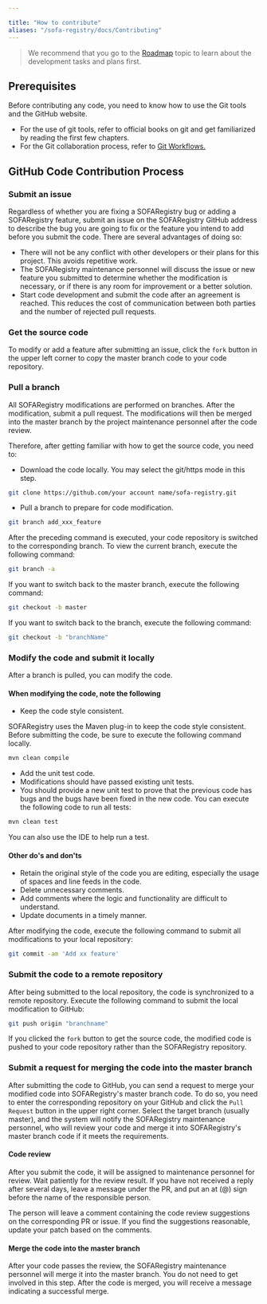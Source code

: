 ```yaml
---

title: "How to contribute"
aliases: "/sofa-registry/docs/Contributing"
---
```


> We recommend that you go to the [Roadmap](../roadmap) topic to learn about the development tasks and plans first.

## Prerequisites

Before contributing any code, you need to know how to use the Git tools and the GitHub website.

* For the use of git tools, refer to <tag3 property="x">official books on git<tag4 property="x"> and get familiarized by reading the first few chapters.
* For the Git collaboration process, refer to [Git Workflows.](http://www.ruanyifeng.com/blog/2015/12/git-workflow.html)

## GitHub Code Contribution Process

### Submit an issue

Regardless of whether you are fixing a SOFARegistry bug or adding a SOFARegistry feature, submit an issue on the SOFARegistry GitHub address to describe the bug you are going to fix or the feature you intend to add before you submit the code. There are several advantages of doing so:

* There will not be any conflict with other developers or their plans for this project. This avoids repetitive work.
* The SOFARegistry maintenance personnel will discuss the issue or new feature you submitted to determine whether the modification is necessary, or if there is any room for improvement or a better solution.
* Start code development and submit the code after an agreement is reached. This reduces the cost of communication between both parties and the number of rejected pull requests.

### Get the source code

To modify or add a feature after submitting an issue, click the `fork` button in the upper left corner to copy the master branch code to your code repository.

### Pull a branch

All SOFARegistry modifications are performed on branches. After the modification, submit a pull request. The modifications will then be merged into the master branch by the project maintenance personnel after the code review.

Therefore, after getting familiar with how to get the source code, you need to:

* Download the code locally. You may select the git/https mode in this step.

```bash
git clone https://github.com/your account name/sofa-registry.git
```

* Pull a branch to prepare for code modification.

```bash
git branch add_xxx_feature
```

After the preceding command is executed, your code repository is switched to the corresponding branch. To view the current branch, execute the following command:

```bash
git branch -a
```

If you want to switch back to the master branch, execute the following command:

```bash
git checkout -b master
```

If you want to switch back to the branch, execute the following command:

```bash
git checkout -b "branchName"
```

### Modify the code and submit it locally

After a branch is pulled, you can modify the code.

#### When modifying the code, note the following

* Keep the code style consistent.

SOFARegistry uses the Maven plug-in to keep the code style consistent. Before submitting the code, be sure to execute the following command locally.

```bash
mvn clean compile
```

* Add the unit test code.
* Modifications should have passed existing unit tests.
* You should provide a new unit test to prove that the previous code has bugs and the bugs have been fixed in the new code. You can execute the following code to run all tests:

```bash
mvn clean test
```

You can also use the IDE to help run a test.

#### Other do's and don'ts

* Retain the original style of the code you are editing, especially the usage of spaces and line feeds in the code.
* Delete unnecessary comments.
* Add comments where the logic and functionality are difficult to understand.
* Update documents in a timely manner.

After modifying the code, execute the following command to submit all modifications to your local repository:

```bash
git commit -am 'Add xx feature'
```

### Submit the code to a remote repository

After being submitted to the local repository, the code is synchronized to a remote repository. Execute the following command to submit the local modification to GitHub:

```bash
git push origin "branchname"
```

If you clicked the `fork` button to get the source code, the modified code is pushed to your code repository rather than the SOFARegistry repository.

### Submit a request for merging the code into the master branch

After submitting the code to GitHub, you can send a request to merge your modified code into SOFARegistry's master branch code. To do so, you need to enter the corresponding repository on your GitHub and click the `Pull Request` button in the upper right corner. Select the target branch (usually master), and the system will notify the SOFARegistry maintenance personnel, who will review your code and merge it into SOFARegistry's master branch code if it meets the requirements.

#### Code review

After you submit the code, it will be assigned to maintenance personnel for review. Wait patiently for the review result. If you have not received a reply after several days, leave a message under the PR, and put an at (@) sign before the name of the responsible person.

The person will leave a comment containing the code review suggestions on the corresponding PR or issue. If you find the suggestions reasonable, update your patch based on the comments.

#### Merge the code into the master branch

After your code passes the review, the SOFARegistry maintenance personnel will merge it into the master branch. You do not need to get involved in this step. After the code is merged, you will receive a message indicating a successful merge.
